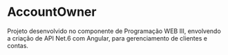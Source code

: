 # AccountOwner
 Projeto desenvolvido no componente de Programação WEB III, envolvendo a criação de API Net.6 com Angular, para gerenciamento de clientes e contas.
